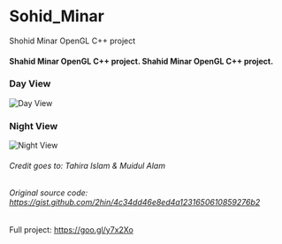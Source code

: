 # Sohid_Minar
Shohid Minar OpenGL C++ project
#### Shahid Minar OpenGL C++ project. Shahid Minar OpenGL C++ project.

### Day View
![Day View](https://github.com/shakirul15-311/Shohid-Minar-OpenGL-CPP-project/blob/master/day.JPG "Day")

### Night View
![Night View](https://github.com/shakirul15-311/Shohid-Minar-OpenGL-CPP-project/blob/master/nig.JPG "Night")
###### Credit goes to: Tahira Islam & Muidul Alam

###### Original source code: https://gist.github.com/2hin/4c34dd46e8ed4a1231650610859276b2
Full project: https://goo.gl/y7x2Xo
